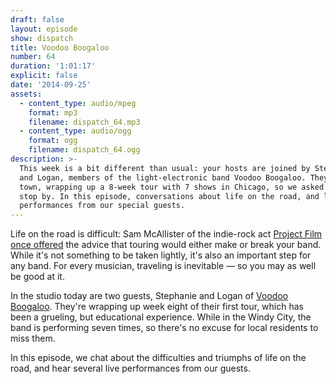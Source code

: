 ```yaml
---
draft: false
layout: episode
show: dispatch
title: Voodoo Boogaloo
number: 64
duration: '1:01:17'
explicit: false
date: '2014-09-25'
assets:
  - content_type: audio/mpeg
    format: mp3
    filename: dispatch_64.mp3
  - content_type: audio/ogg
    format: ogg
    filename: dispatch_64.ogg
description: >-
  This week is a bit different than usual: your hosts are joined by Stephanie
  and Logan, members of the light-electronic band Voodoo Boogaloo. They're in
  town, wrapping up a 8-week tour with 7 shows in Chicago, so we asked them to
  stop by. In this episode, conversations about life on the road, and live
  performances from our special guests.
---
```

Life on the road is difficult: Sam McAllister of the indie-rock act [Project Film](https://www.facebook.com/projectfilmmusic) [once offered](https://nicholaswyoung.com/programs/inside-the-machine/29) the advice that touring would either make or break your band. While it's not something to be taken lightly, it's also an important step for any band. For every musician, traveling is inevitable &mdash; so you may as well be good at it.

In the studio today are two guests, Stephanie and Logan of [Voodoo Boogaloo](http://voodooboogaloo.bandcamp.com). They're wrapping up week eight of their first tour, which has been a grueling, but educational experience. While in the Windy City, the band is performing seven times, so there's no excuse for local residents to miss them.

In this episode, we chat about the difficulties and triumphs of life on the road, and hear several live performances from our guests.
